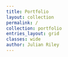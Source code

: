 ```yaml
---
title: Portfolio
layout: collection
permalink: /
collection: portfolio
entries_layout: grid
classes: wide
author: Julian Riley
---
```


